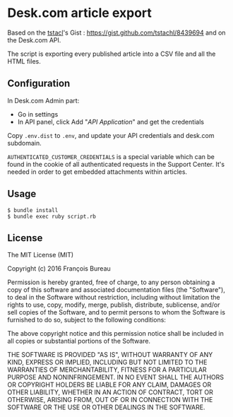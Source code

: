 # Desk.com article export

Based on the [tstacl](https://github.com/tstachl)'s Gist : https://gist.github.com/tstachl/8439694 and on the Desk.com API.

The script is exporting every published article into a CSV file and all the HTML files.


## Configuration

In Desk.com Admin part:

- Go in settings
- In API panel, click Add "*API Application*" and get the credentials

Copy `.env.dist` to `.env`, and update your API credentials and desk.com subdomain.

`AUTHENTICATED_CUSTOMER_CREDENTIALS` is a special variable which can be found in the cookie of all authenticated requests in the Support Center. It's needed in order to get embedded attachments within articles.

## Usage

```
$ bundle install
$ bundle exec ruby script.rb
```

## License

The MIT License (MIT)

Copyright (c) 2016 François Bureau

Permission is hereby granted, free of charge, to any person obtaining a copy
of this software and associated documentation files (the "Software"), to deal
in the Software without restriction, including without limitation the rights
to use, copy, modify, merge, publish, distribute, sublicense, and/or sell
copies of the Software, and to permit persons to whom the Software is
furnished to do so, subject to the following conditions:

The above copyright notice and this permission notice shall be included in all
copies or substantial portions of the Software.

THE SOFTWARE IS PROVIDED "AS IS", WITHOUT WARRANTY OF ANY KIND, EXPRESS OR
IMPLIED, INCLUDING BUT NOT LIMITED TO THE WARRANTIES OF MERCHANTABILITY,
FITNESS FOR A PARTICULAR PURPOSE AND NONINFRINGEMENT. IN NO EVENT SHALL THE
AUTHORS OR COPYRIGHT HOLDERS BE LIABLE FOR ANY CLAIM, DAMAGES OR OTHER
LIABILITY, WHETHER IN AN ACTION OF CONTRACT, TORT OR OTHERWISE, ARISING FROM,
OUT OF OR IN CONNECTION WITH THE SOFTWARE OR THE USE OR OTHER DEALINGS IN THE
SOFTWARE.


